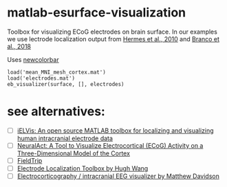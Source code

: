 # matlab-esurface-visualization
Toolbox for visualizing ECoG electrodes on brain surface. In our examples we use lectrode localization output from [Hermes et al., 2010](https://www.sciencedirect.com/science/article/pii/S0165027009005408) and [Branco et al., 2018](https://www.sciencedirect.com/science/article/pii/S0165027017303783)

Uses [newcolorbar](https://nl.mathworks.com/matlabcentral/fileexchange/52505-newcolorbar--multiple-colormaps-in-the-same-axes?focused=3893317&tab=function&requestedDomain=true )

```
load('mean_MNI_mesh_cortex.mat')
load('electrodes.mat')
eb_visualizer(surface, [], electrodes)
```

# see alternatives:
- [ ] [iELVis: An open source MATLAB toolbox for localizing and visualizing human intracranial electrode data](https://www.sciencedirect.com/science/article/pii/S0165027017300365?via%3Dihub)
- [ ] [NeuralAct: A Tool to Visualize Electrocortical (ECoG) Activity on a Three-Dimensional Model of the Cortex](https://www.ncbi.nlm.nih.gov/pmc/articles/PMC5580037/)
- [ ] [FieldTrip](http://www.fieldtriptoolbox.org/tutorial/human_ecog/)
- [ ] [Electrode Localization Toolbox by Hugh Wang](https://github.com/HughWXY/ntools_elec)
- [ ] [Electrocorticography / intracranial EEG visualizer by Matthew Davidson](https://www.mathworks.com/matlabcentral/fileexchange/35496-electrocorticography-intracranial-eeg-visualizer)
